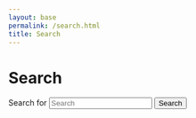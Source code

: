 ```yaml
---
layout: base
permalink: /search.html
title: Search
---
```



<div class="region wrapper flow prose">
  <h1 class="gradient-text">Search</h1>
  <search id="search">
    <form role="search" action="https://duckduckgo.com" method="GET" id="form--search">
      <label for="search-for" class="hidden">Search for</label>
      <input id="search-for" type="search" name="q" placeholder="Search">
      <input type="hidden" name="sites" value="tarrant.org.uk">
      <button type="submit" class="button">Search</button>
    </form>
  </search>
</div>

<link href="/pagefind/pagefind-ui.css" rel="stylesheet">
<script src="/pagefind/pagefind-ui.js"></script>
<script>
  // window.addEventListener('DOMContentLoaded', (event) => {
  //   new PagefindUI({
  //     element: "search#search", 
  //     showSubResults: true,
  //     highlightParam: "highlight",
  //     autofocus: true
  //   });
  //   document.querySelector('form#form--search').classList.add('hidden')
  // });
</script>